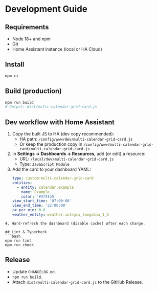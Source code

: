 # Development Guide

## Requirements
- Node 18+ and npm
- Git
- Home Assistant instance (local or HA Cloud)

## Install
```bash
npm ci
```

## Build (production)
```bash
npm run build
# Output: dist/multi-calendar-grid-card.js
```

## Dev workflow with Home Assistant
1. Copy the built JS to HA (dev copy recommended):
   - HA path: `/config/www/dev/multi-calendar-grid-card.js`
   - Or keep the production copy in `/config/www/multi-calendar-grid-card/multi-calendar-grid-card.js`
2. In **Settings → Dashboards → Resources**, add (or edit) a resource:
   - URL: `/local/dev/multi-calendar-grid-card.js`
   - Type: `JavaScript Module`
3. Add the card to your dashboard YAML:
   ```yaml
   type: custom:multi-calendar-grid-card
   entities:
     - entity: calendar.example
       name: Example
       color: '#3f51b5'
   view_start_time: '07:00:00'
   view_end_time: '22:00:00'
   px_per_min: 0.8
   weather_entity: weather.integra_langsbau_1_3
  ```
4. Hard-refresh the dashboard (disable cache) after each change.

## Lint & Typecheck
```bash
npm run lint
npm run check
```

## Release
- Update `CHANGELOG.md`.
- `npm run build`.
- Attach `dist/multi-calendar-grid-card.js` to the GitHub Release.
